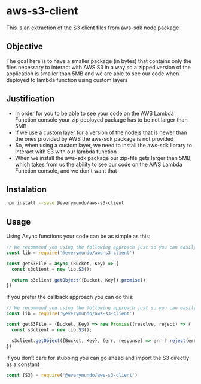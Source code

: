 # aws-s3-client
This is an extraction of the S3 client files from aws-sdk node package

## Objective
The goal here is to have a smaller package (in bytes) that contains only the files necessary to interact with AWS S3 in a way
so a zipped version of the application is smaller than 5MB and we are able to see our code when deployed to lambda function
using custom layers

## Justification
* In order for you to be able to see your code on the AWS Lambda Function console your zip deployed package has to be not larger than 5MB
* If we use a custom layer for a version of the nodejs that is newer than the ones provided by AWS the aws-sdk
package is not provided
* So, when using a custom layer, we need to install the aws-sdk library to interact with S3 with our lambda function
* When we install the aws-sdk package our zip-file gets larger than 5MB, which takes from us the ability to see our code
on the AWS Lambda Function console, and we don't want that

## Instalation
```sh
npm install --save @everymundo/aws-s3-client
```

## Usage
Using Async functions your code can be as simple as this:
```js
// We recommend you using the following approach just so you can easily stub ```lib.S3``` on your tests
const lib = require('@everymundo/aws-s3-client')

const getS3File = async (Bucket, Key) => {
  const s3client = new lib.S3();

  return s3client.getObject({Bucket, Key}).promise();
})
```

If you prefer the callback approach you can do this:
```js
// We recommend you using the following approach just so you can easily stub ```lib.S3``` on your tests
const lib = require('@everymundo/aws-s3-client')

const getS3File = (Bucket, Key) => new Promise((resolve, reject) => {
  const s3client = new lib.S3();

  s3client.getObject({Bucket, Key}, (err, response) => err ? reject(err) : resolve(response));
})
```

if you don't care for stubbing you can go ahead and import the S3 directly as a constant
```js
const {S3} = require('@everymundo/aws-s3-client')

```
